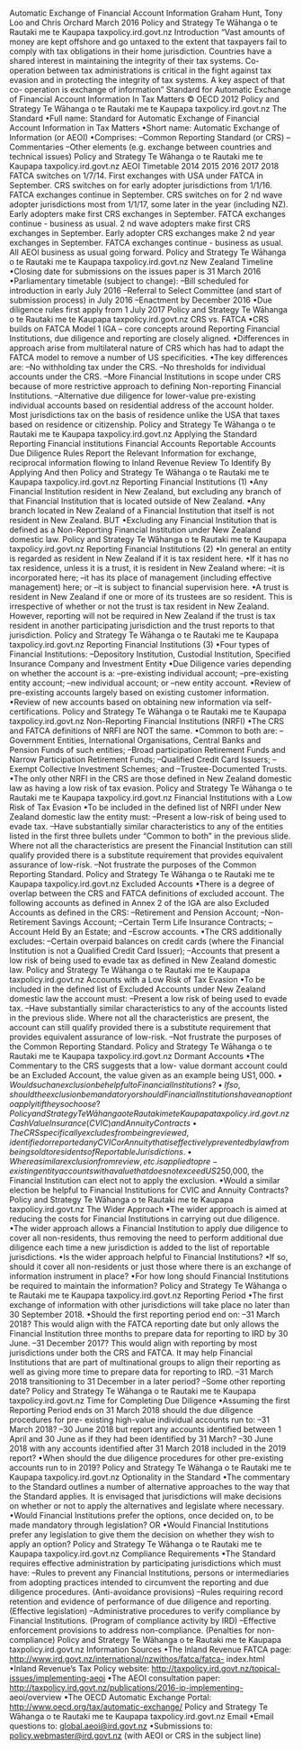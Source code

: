 Automatic Exchange of Financial Account Information Graham Hunt, Tony Loo and Chris Orchard March 2016 Policy and Strategy Te Wāhanga o te Rautaki me te Kaupapa taxpolicy.ird.govt.nz Introduction “Vast amounts of money are kept offshore and go untaxed to the extent that taxpayers fail to comply with tax obligations in their home jurisdiction. Countries have a shared interest in maintaining the integrity of their tax systems. Co-operation between tax administrations is critical in the fight against tax evasion and in protecting the integrity of tax systems. A key aspect of that co- operation is exchange of information” Standard for Automatic Exchange of Financial Account Information In Tax Matters © OECD 2012 Policy and Strategy Te Wāhanga o te Rautaki me te Kaupapa taxpolicy.ird.govt.nz The Standard •Full name: Standard for Automatic Exchange of Financial Account Information in Tax Matters •Short name: Automatic Exchange of Information (or AEOI) •Comprises: –Common Reporting Standard (or CRS) –Commentaries –Other elements (e.g. exchange between countries and technical issues) Policy and Strategy Te Wāhanga o te Rautaki me te Kaupapa taxpolicy.ird.govt.nz AEOI Timetable 2014 2015 2016 2017 2018 FATCA switches on 1/7/14. First exchanges with USA under FATCA in September. CRS switches on for early adopter jurisdictions from 1/1/16. FATCA exchanges continue in September. CRS switches on for 2 nd wave adopter jurisdictions most from 1/1/17, some later in the year (including NZ). Early adopters make first CRS exchanges in September. FATCA exchanges continue - business as usual. 2 nd wave adopters make first CRS exchanges in September. Early adopter CRS exchanges make 2 nd year exchanges in September. FATCA exchanges continue - business as usual. All AEOI business as usual going forward. Policy and Strategy Te Wāhanga o te Rautaki me te Kaupapa taxpolicy.ird.govt.nz New Zealand Timeline •Closing date for submissions on the issues paper is 31 March 2016 •Parliamentary timetable (subject to change): –Bill scheduled for introduction in early July 2016 –Referral to Select Committee (and start of submission process) in July 2016 –Enactment by December 2016 •Due diligence rules first apply from 1 July 2017 Policy and Strategy Te Wāhanga o te Rautaki me te Kaupapa taxpolicy.ird.govt.nz CRS vs. FATCA •CRS builds on FATCA Model 1 IGA – core concepts around Reporting Financial Institutions, due diligence and reporting are closely aligned. •Differences in approach arise from multilateral nature of CRS which has had to adapt the FATCA model to remove a number of US specificities. •The key differences are: –No withholding tax under the CRS. –No thresholds for individual accounts under the CRS. –More Financial Institutions in scope under CRS because of more restrictive approach to defining Non-reporting Financial Institutions. –Alternative due diligence for lower-value pre-existing individual accounts based on residential address of the account holder. Most jurisdictions tax on the basis of residence unlike the USA that taxes based on residence or citizenship. Policy and Strategy Te Wāhanga o te Rautaki me te Kaupapa taxpolicy.ird.govt.nz Applying the Standard Reporting Financial institutions Financial Accounts Reportable Accounts Due Diligence Rules Report the Relevant Information for exchange, reciprocal information flowing to Inland Revenue Review To Identify By Applying And then Policy and Strategy Te Wāhanga o te Rautaki me te Kaupapa taxpolicy.ird.govt.nz Reporting Financial Institutions (1) •Any Financial Institution resident in New Zealand, but excluding any branch of that Financial Institution that is located outside of New Zealand. •Any branch located in New Zealand of a Financial Institution that itself is not resident in New Zealand. BUT •Excluding any Financial Institution that is defined as a Non-Reporting Financial Institution under New Zealand domestic law. Policy and Strategy Te Wāhanga o te Rautaki me te Kaupapa taxpolicy.ird.govt.nz Reporting Financial Institutions (2) •In general an entity is regarded as resident in New Zealand if it is tax resident here. •If it has no tax residence, unless it is a trust, it is resident in New Zealand where: –it is incorporated here; –it has its place of management (including effective management) here; or –it is subject to financial supervision here. •A trust is resident in New Zealand if one or more of its trustees are so resident. This is irrespective of whether or not the trust is tax resident in New Zealand. However, reporting will not be required in New Zealand if the trust is tax resident in another participating jurisdiction and the trust reports to that jurisdiction. Policy and Strategy Te Wāhanga o te Rautaki me te Kaupapa taxpolicy.ird.govt.nz Reporting Financial Institutions (3) •Four types of Financial Institutions: –Depository Institution, Custodial Institution, Specified Insurance Company and Investment Entity •Due Diligence varies depending on whether the account is a: –pre-existing individual account; –pre-existing entity account; –new individual account; or –new entity account. •Review of pre-existing accounts largely based on existing customer information. •Review of new accounts based on obtaining new information via self-certifications. Policy and Strategy Te Wāhanga o te Rautaki me te Kaupapa taxpolicy.ird.govt.nz Non-Reporting Financial Institutions (NRFI) •The CRS and FATCA definitions of NRFI are NOT the same. •Common to both are: –Government Entities, International Organisations, Central Banks and Pension Funds of such entities; –Broad participation Retirement Funds and Narrow Participation Retirement Funds; –Qualified Credit Card Issuers; –Exempt Collective Investment Schemes; and –Trustee-Documented Trusts. •The only other NRFI in the CRS are those defined in New Zealand domestic law as having a low risk of tax evasion. Policy and Strategy Te Wāhanga o te Rautaki me te Kaupapa taxpolicy.ird.govt.nz Financial Institutions with a Low Risk of Tax Evasion •To be included in the defined list of NRFI under New Zealand domestic law the entity must: –Present a low-risk of being used to evade tax. –Have substantially similar characteristics to any of the entities listed in the first three bullets under “Common to both” in the previous slide. Where not all the characteristics are present the Financial Institution can still qualify provided there is a substitute requirement that provides equivalent assurance of low-risk. –Not frustrate the purposes of the Common Reporting Standard. Policy and Strategy Te Wāhanga o te Rautaki me te Kaupapa taxpolicy.ird.govt.nz Excluded Accounts •There is a degree of overlap between the CRS and FATCA definitions of excluded account. The following accounts as defined in Annex 2 of the IGA are also Excluded Accounts as defined in the CRS: –Retirement and Pension Account; –Non-Retirement Savings Account; –Certain Term Life Insurance Contracts; –Account Held By an Estate; and –Escrow accounts. •The CRS additionally excludes: –Certain overpaid balances on credit cards (where the Financial Institution is not a Qualified Credit Card Issuer); –Accounts that present a low risk of being used to evade tax as defined in New Zealand domestic law. Policy and Strategy Te Wāhanga o te Rautaki me te Kaupapa taxpolicy.ird.govt.nz Accounts with a Low Risk of Tax Evasion •To be included in the defined list of Excluded Accounts under New Zealand domestic law the account must: –Present a low risk of being used to evade tax. –Have substantially similar characteristics to any of the accounts listed in the previous slide. Where not all the characteristics are present, the account can still qualify provided there is a substitute requirement that provides equivalent assurance of low-risk. –Not frustrate the purposes of the Common Reporting Standard. Policy and Strategy Te Wāhanga o te Rautaki me te Kaupapa taxpolicy.ird.govt.nz Dormant Accounts •The Commentary to the CRS suggests that a low- value dormant account could be an Excluded Account, the value given as an example being US$1,000. •Would such an exclusion be helpful to Financial Institutions? •If so, should the exclusion be mandatory or should Financial Institutions have an option to apply it if they so choose? Policy and Strategy Te Wāhanga o te Rautaki me te Kaupapa taxpolicy.ird.govt.nz Cash Value Insurance (CVIC) and Annuity Contracts •The CRS specifically excludes from being reviewed, identified or reported any CVIC or Annuity that is effectively prevented by law from being sold to residents of Reportable Jurisdictions. •Where a similar exclusion from review, etc. is applied to pre-existing entity accounts with a value that does not exceed US$250,000, the Financial Institution can elect not to apply the exclusion. •Would a similar election be helpful to Financial Institutions for CVIC and Annuity Contracts? Policy and Strategy Te Wāhanga o te Rautaki me te Kaupapa taxpolicy.ird.govt.nz The Wider Approach •The wider approach is aimed at reducing the costs for Financial Institutions in carrying out due diligence. •The wider approach allows a Financial Institution to apply due diligence to cover all non-residents, thus removing the need to perform additional due diligence each time a new jurisdiction is added to the list of reportable jurisdictions. •Is the wider approach helpful to Financial Institutions? •If so, should it cover all non-residents or just those where there is an exchange of information instrument in place? •For how long should Financial Institutions be required to maintain the information? Policy and Strategy Te Wāhanga o te Rautaki me te Kaupapa taxpolicy.ird.govt.nz Reporting Period •The first exchange of information with other jurisdictions will take place no later than 30 September 2018. •Should the first reporting period end on: –31 March 2018? This would align with the FATCA reporting date but only allows the Financial Institution three months to prepare data for reporting to IRD by 30 June. –31 December 2017? This would align with reporting by most jurisdictions under both the CRS and FATCA. It may help Financial Institutions that are part of multinational groups to align their reporting as well as giving more time to prepare data for reporting to IRD. –31 March 2018 transitioning to 31 December in a later period? –Some other reporting date? Policy and Strategy Te Wāhanga o te Rautaki me te Kaupapa taxpolicy.ird.govt.nz Time for Completing Due Diligence •Assuming the first Reporting Period ends on 31 March 2018 should the due diligence procedures for pre- existing high-value individual accounts run to: –31 March 2018? –30 June 2018 but report any accounts identified between 1 April and 30 June as if they had been identified by 31 March? –30 June 2018 with any accounts identified after 31 March 2018 included in the 2019 report? •When should the due diligence procedures for other pre-existing accounts run to in 2019? Policy and Strategy Te Wāhanga o te Rautaki me te Kaupapa taxpolicy.ird.govt.nz Optionality in the Standard •The commentary to the Standard outlines a number of alternative approaches to the way that the Standard applies. It is envisaged that jurisdictions will make decisions on whether or not to apply the alternatives and legislate where necessary. •Would Financial Institutions prefer the options, once decided on, to be made mandatory through legislation? OR •Would Financial Institutions prefer any legislation to give them the decision on whether they wish to apply an option? Policy and Strategy Te Wāhanga o te Rautaki me te Kaupapa taxpolicy.ird.govt.nz Compliance Requirements •The Standard requires effective administration by participating jurisdictions which must have: –Rules to prevent any Financial Institutions, persons or intermediaries from adopting practices intended to circumvent the reporting and due diligence procedures. (Anti-avoidance provisions) –Rules requiring record retention and evidence of performance of due diligence and reporting. (Effective legislation) –Administrative procedures to verify compliance by Financial Institutions. (Program of compliance activity by IRD) –Effective enforcement provisions to address non-compliance. (Penalties for non-compliance) Policy and Strategy Te Wāhanga o te Rautaki me te Kaupapa taxpolicy.ird.govt.nz Information Sources •The Inland Revenue FATCA page: http://www.ird.govt.nz/international/nzwithos/fatca/fatca- index.html •Inland Revenue’s Tax Policy website: http://taxpolicy.ird.govt.nz/topical-issues/implementing-aeoi •The AEOI consultation paper: http://taxpolicy.ird.govt.nz/publications/2016-ip-implementing- aeoi/overview •The OECD Automatic Exchange Portal: http://www.oecd.org/tax/automatic-exchange/ Policy and Strategy Te Wāhanga o te Rautaki me te Kaupapa taxpolicy.ird.govt.nz Email •Email questions to: global.aeoi@ird.govt.nz •Submissions to: policy.webmaster@ird.govt.nz (with AEOI or CRS in the subject line)